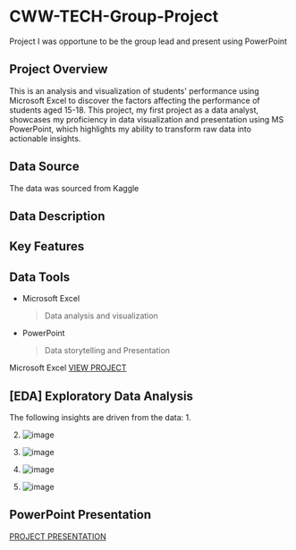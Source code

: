 # CWW-TECH-Group-Project
Project I was opportune to be the group lead and present using PowerPoint

## Project Overview
This is an analysis and visualization of students' performance using Microsoft Excel to discover the factors affecting the performance of students aged 15-18. This project, my first project as a data analyst, showcases my proficiency in data visualization and presentation using MS PowerPoint, which highlights my ability to transform raw data into actionable insights.



## Data Source
The data was sourced from Kaggle

## Data Description


## Key Features


## Data Tools
* Microsoft Excel
  > Data analysis and visualization
* PowerPoint
  > Data storytelling and Presentation


Microsoft Excel [VIEW PROJECT](https://us.docworkspace.com/d/sIE6eupNZg--MuwY)


## [EDA] Exploratory Data Analysis
The following insights are driven from the data:
1.



2. ![image](https://github.com/user-attachments/assets/7e5e0379-e370-4aad-9369-ed7c88cf34cc)


4. ![image](https://github.com/user-attachments/assets/ce54cf7b-9339-4ab8-b7c3-be572fb91c2b)


6. ![image](https://github.com/user-attachments/assets/992c1689-9309-4854-84f3-5d6ab08db4ff)


7. ![image](https://github.com/user-attachments/assets/9ff802b8-e3e2-40cb-be6f-16738e5fbdd1)



## PowerPoint Presentation

[PROJECT PRESENTATION](https://us.docworkspace.com/d/sIDaeupNZ4YrntQY)

